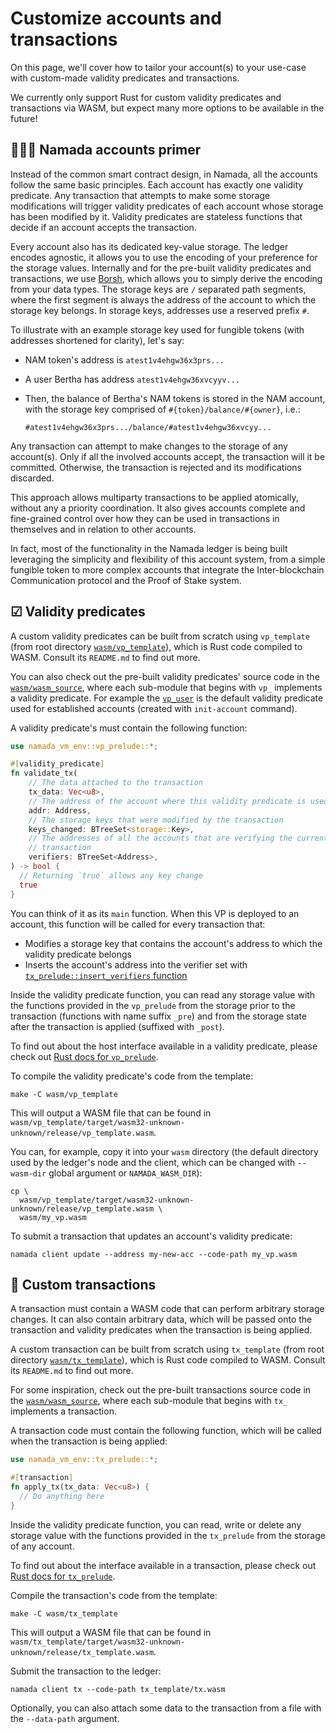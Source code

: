 # Customize accounts and transactions

On this page, we'll cover how to tailor your account(s) to your use-case with custom-made validity predicates and transactions.

We currently only support Rust for custom validity predicates and transactions via WASM, but expect many more options to be available in the future!

## 👩🏽‍🏫 Namada accounts primer

Instead of the common smart contract design, in Namada, all the accounts follow the same basic principles. Each account has exactly one validity predicate. Any transaction that attempts to make some storage modifications will trigger validity predicates of each account whose storage has been modified by it. Validity predicates are stateless functions that decide if an account accepts the transaction.

Every account also has its dedicated key-value storage. The ledger encodes agnostic, it allows you to use the encoding of your preference for the storage values. Internally and for the pre-built validity predicates and transactions, we use [Borsh](https://github.com/near/borsh-rs), which allows you to simply derive the encoding from your data types. The storage keys are `/` separated path segments, where the first segment is always the address of the account to which the storage key belongs. In storage keys, addresses use a reserved prefix `#`.

To illustrate with an example storage key used for fungible tokens (with addresses shortened for clarity), let's say:

- NAM token's address is `atest1v4ehgw36x3prs...`
- A user Bertha has address `atest1v4ehgw36xvcyyv...`
- Then, the balance of Bertha's NAM tokens is stored in the NAM account, with the storage key comprised of `#{token}/balance/#{owner}`, i.e.:

  ```text
  #atest1v4ehgw36x3prs.../balance/#atest1v4ehgw36xvcyy...
  ```

Any transaction can attempt to make changes to the storage of any account(s). Only if all the involved accounts accept, the transaction will it be committed. Otherwise, the transaction is rejected and its modifications discarded.

This approach allows multiparty transactions to be applied atomically, without any a priority coordination. It also gives accounts complete and fine-grained control over how they can be used in transactions in themselves and in relation to other accounts.

In fact, most of the functionality in the Namada ledger is being built leveraging the simplicity and flexibility of this account system, from a simple fungible token to more complex accounts that integrate the Inter-blockchain Communication protocol and the Proof of Stake system.

## ☑ Validity predicates

A custom validity predicates can be built from scratch using `vp_template` (from root directory [`wasm/vp_template`](https://github.com/anoma/namada/tree/v0.5.0/wasm/vp_template)), which is Rust code compiled to WASM. Consult its `README.md` to find out more.

You can also check out the pre-built validity predicates' source code in the [`wasm/wasm_source`](https://github.com/anoma/namada/tree/v0.5.0/wasm/wasm_source), where each sub-module that begins with `vp_` implements a validity predicate. For example the [`vp_user`](https://github.com/namada/namada/blob/v0.5.0/wasm/wasm_source/src/vp_user.rs) is the default validity predicate used for established accounts (created with `init-account` command).

A validity predicate's must contain the following function:

```rust
use namada_vm_env::vp_prelude::*;

#[validity_predicate]
fn validate_tx(
    // The data attached to the transaction
    tx_data: Vec<u8>,
    // The address of the account where this validity predicate is used
    addr: Address,
    // The storage keys that were modified by the transaction
    keys_changed: BTreeSet<storage::Key>,
    // The addresses of all the accounts that are verifying the current 
    // transaction
    verifiers: BTreeSet<Address>,
) -> bool {
  // Returning `true` allows any key change
  true
}
```

You can think of it as its `main` function. When this VP is deployed to an account, this function will be called for every transaction that:

- Modifies a storage key that contains the account's address to which the validity predicate belongs
- Inserts the account's address into the verifier set with [`tx_prelude::insert_verifiers` function](https://docs.namada.net/v0.5.0/rustdoc/namada_vm_env/imports/tx/fn.insert_verifier.html)

Inside the validity predicate function, you can read any storage value with the functions provided in the `vp_prelude` from the storage prior to the transaction (functions with name suffix `_pre`) and from the storage state after the transaction is applied (suffixed with `_post`).

To find out about the host interface available in a validity predicate, please check out [Rust docs for `vp_prelude`](https://docs.namada.net/v0.5.0/rustdoc/namada_vm_env/vp_prelude/index.html).

To compile the validity predicate's code from the template:

```shell
make -C wasm/vp_template
```

This will output a WASM file that can be found in `wasm/vp_template/target/wasm32-unknown-unknown/release/vp_template.wasm`.

You can, for example, copy it into your `wasm` directory (the default directory used by the ledger's node and the client, which can be changed with `--wasm-dir` global argument or `NAMADA_WASM_DIR`):

```shell
cp \
  wasm/vp_template/target/wasm32-unknown-unknown/release/vp_template.wasm \
  wasm/my_vp.wasm
```

To submit a transaction that updates an account's validity predicate:

```shell
namada client update --address my-new-acc --code-path my_vp.wasm
```

## 📩 Custom transactions

A transaction must contain a WASM code that can perform arbitrary storage changes. It can also contain arbitrary data, which will be passed onto the transaction and validity predicates when the transaction is being applied.

A custom transaction can be built from scratch using `tx_template` (from root directory [`wasm/tx_template`](https://github.com/anoma/namada/tree/v0.5.0/wasm/tx_template)), which is Rust code compiled to WASM. Consult its `README.md` to find out more.

For some inspiration, check out the pre-built transactions source code in the [`wasm/wasm_source`](https://github.com/anoma/namada/tree/v0.5.0/wasm/wasm_source), where each sub-module that begins with `tx_` implements a transaction.

A transaction code must contain the following function, which will be called when the transaction is being applied:

```rust
use namada_vm_env::tx_prelude::*;

#[transaction]
fn apply_tx(tx_data: Vec<u8>) {
  // Do anything here
}
```

Inside the validity predicate function, you can read, write or delete any storage value with the functions provided in the `tx_prelude` from the storage of any account.

To find out about the interface available in a transaction, please check out [Rust docs for `tx_prelude`](https://docs.namada.net/v0.5.0/rustdoc/namada_vm_env/tx_prelude/index.html).

Compile the transaction's code from the template:

```shell
make -C wasm/tx_template
```

This will output a WASM file that can be found in `wasm/tx_template/target/wasm32-unknown-unknown/release/tx_template.wasm`.

Submit the transaction to the ledger:

```shell
namada client tx --code-path tx_template/tx.wasm
```

Optionally, you can also attach some data to the transaction from a file with the `--data-path` argument.
